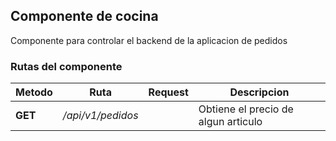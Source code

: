 ## Componente de cocina

Componente para controlar el backend de la aplicacion de pedidos

### Rutas del componente

| **Metodo** | **Ruta** | **Request** | **Descripcion** |
|------------|----------|-------------|-----------------|
| **GET** | _/api/v1/pedidos_ |  | Obtiene el precio de algun articulo |